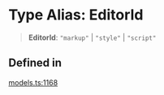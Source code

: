 # Type Alias: EditorId

> **EditorId**: `"markup"` \| `"style"` \| `"script"`

## Defined in

[models.ts:1168](https://github.com/live-codes/livecodes/blob/3e7aef0c363460d29f213f8fa921bf547b974365/src/sdk/models.ts#L1168)